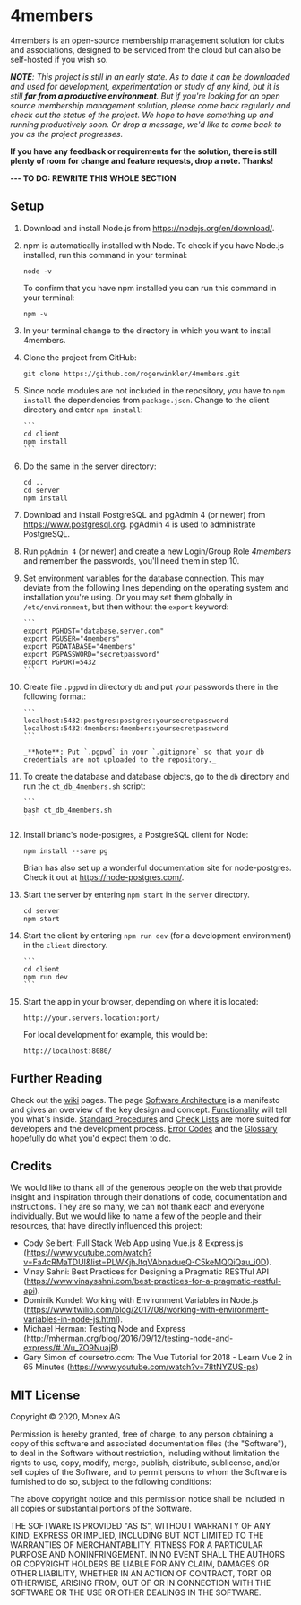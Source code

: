 # 4members

4members is an open-source membership management solution for clubs and
associations, designed to be serviced from the cloud but can also be
self-hosted if you wish so.

_**NOTE**: This project is still in an early state. As to date it can
be downloaded and used for development, experimentation or study of
any kind, but it is still **far from a productive environment**.
But if you're looking for an open source membership management solution,
please come back regularly and check out the status of the project. We
hope to have something up and running productively soon. Or drop
a message, we'd like to come back to you as the project progresses._

**If you have any feedback or requirements for the solution, there is
still plenty of room for change and feature requests, drop a note. Thanks!**

**--- TO DO: REWRITE THIS WHOLE SECTION**

## Setup

1.  Download and install Node.js from https://nodejs.org/en/download/.

2.  npm is automatically installed with Node. To check if you have Node.js installed,
    run this command in your terminal:

    ```
    node -v
    ```

    To confirm that you have npm installed you can run this command in your terminal:

    ```
    npm -v
    ```

3.  In your terminal change to the directory in which you want to install 4members.

4.  Clone the project from GitHub:

    ```
    git clone https://github.com/rogerwinkler/4members.git
    ```

5.  Since node modules are not included in the repository, you have to `npm install` the
    dependencies from `package.json`. Change to the client directory and enter `npm install`:

        ```
        cd client
        npm install
        ```

6.  Do the same in the server directory:

    ```
    cd ..
    cd server
    npm install
    ```

7.  Download and install PostgreSQL and pgAdmin 4 (or newer) from https://www.postgresql.org.
    pgAdmin 4 is used to administrate PostgreSQL.

8.  Run `pgAdmin 4` (or newer) and create a new Login/Group Role _4members_ and
    remember the passwords, you'll need them in step 10.

9.  Set environment variables for the database connection. This may deviate
    from the following lines depending on the operating system and installation you're using.
    Or you may set them globally in `/etc/environment`, but then without the `export` keyword:

        ```
        export PGHOST="database.server.com"
        export PGUSER="4members"
        export PGDATABASE="4members"
        export PGPASSWORD="secretpassword"
        export PGPORT=5432
        ```

10. Create file `.pgpwd` in directory `db` and put your passwords there in the
    following format:

        ```
        localhost:5432:postgres:postgres:yoursecretpassword
        localhost:5432:4members:4members:yoursecretpassword
        ```

        _**Note**: Put `.pgpwd` in your `.gitignore` so that your db credentials are not uploaded to the repository._

11. To create the database and database objects, go to the `db` directory and
    run the `ct_db_4members.sh` script:

        ```
        bash ct_db_4members.sh
        ```

12. Install brianc's node-postgres, a PostgreSQL client for Node:

    ```
    npm install --save pg
    ```

    Brian has also set up a wonderful documentation site for node-postgres.
    Check it out at https://node-postgres.com/.

13. Start the server by entering `npm start` in the `server` directory.

    ```
    cd server
    npm start
    ```

14. Start the client by entering `npm run dev` (for a development environment)
    in the `client` directory.

        ```
        cd client
        npm run dev
        ```

15. Start the app in your browser, depending on where it is located:

    ```
    http://your.servers.location:port/
    ```

    For local development for example, this would be:

    ```
    http://localhost:8080/
    ```

## Further Reading

Check out the [wiki](https://github.com/rogerwinkler/4members/wiki) pages. The page
[Software Architecture](https://github.com/rogerwinkler/4members/wiki/Software-Architecture) is a
manifesto and gives an overview of the key design and concept.
[Functionality](https://github.com/rogerwinkler/4members/wiki/Functionality) will tell you what's
inside. [Standard Procedures](https://github.com/rogerwinkler/4members/wiki/Standard-Procedures)
and [Check Lists](https://github.com/rogerwinkler/4members/wiki/Check-Lists) are more
suited for developers and the development process.
[Error Codes](https://github.com/rogerwinkler/4members/wiki/Error-Codes) and the
[Glossary](https://github.com/rogerwinkler/4members/wiki/Glossary) hopefully do what you'd expect
them to do.

## Credits

We would like to thank all of the generous people on the web that provide
insight and inspiration through their donations of code, documentation and
instructions. They are so many,
we can not thank each and everyone individually. But we would like to name
a few of the people and their resources, that have directly
influenced this project:

- Cody Seibert: Full Stack Web App using Vue.js & Express.js (https://www.youtube.com/watch?v=Fa4cRMaTDUI&list=PLWKjhJtqVAbnadueQ-C5keMQQiQau_i0D).
- Vinay Sahni: Best Practices for Designing a Pragmatic RESTful API (https://www.vinaysahni.com/best-practices-for-a-pragmatic-restful-api).
- Dominik Kundel: Working with Environment Variables in Node.js (https://www.twilio.com/blog/2017/08/working-with-environment-variables-in-node-js.html).
- Michael Herman: Testing Node and Express (http://mherman.org/blog/2016/09/12/testing-node-and-express/#.Wu_ZO9NuajR).
- Gary Simon of coursetro.com: The Vue Tutorial for 2018 - Learn Vue 2 in 65 Minutes (https://www.youtube.com/watch?v=78tNYZUS-ps)

## MIT License

Copyright &copy; 2020, Monex AG

Permission is hereby granted, free of charge, to any person obtaining a copy
of this software and associated documentation files (the "Software"), to deal
in the Software without restriction, including without limitation the rights
to use, copy, modify, merge, publish, distribute, sublicense, and/or sell
copies of the Software, and to permit persons to whom the Software is
furnished to do so, subject to the following conditions:

The above copyright notice and this permission notice shall be included in all
copies or substantial portions of the Software.

THE SOFTWARE IS PROVIDED "AS IS", WITHOUT WARRANTY OF ANY KIND, EXPRESS OR
IMPLIED, INCLUDING BUT NOT LIMITED TO THE WARRANTIES OF MERCHANTABILITY,
FITNESS FOR A PARTICULAR PURPOSE AND NONINFRINGEMENT. IN NO EVENT SHALL THE
AUTHORS OR COPYRIGHT HOLDERS BE LIABLE FOR ANY CLAIM, DAMAGES OR OTHER
LIABILITY, WHETHER IN AN ACTION OF CONTRACT, TORT OR OTHERWISE, ARISING FROM,
OUT OF OR IN CONNECTION WITH THE SOFTWARE OR THE USE OR OTHER DEALINGS IN THE
SOFTWARE.
